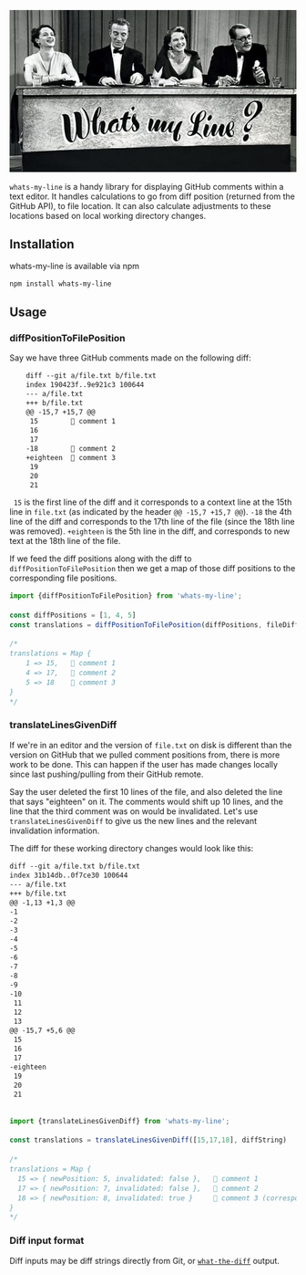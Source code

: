 ![image from "what's my line" tv show](./img/whats-my-line.jpg)

`whats-my-line` is a handy library for displaying GitHub comments within a text editor. It handles calculations to go from diff position (returned from the GitHub API), to file location. It can also calculate adjustments to these locations based on local working directory changes.

## Installation

whats-my-line is available via npm

    npm install whats-my-line


## Usage

### diffPositionToFilePosition

Say we have three GitHub comments made on the following diff:

```
    diff --git a/file.txt b/file.txt
    index 190423f..9e921c3 100644
    --- a/file.txt
    +++ b/file.txt
    @@ -15,7 +15,7 @@
     15        💬 comment 1
     16
     17
    -18        💬 comment 2
    +eighteen  💬 comment 3
     19
     20
     21
```

` 15` is the first line of the diff and it corresponds to a context line at the 15th line in `file.txt` (as indicated by the header `@@ -15,7 +15,7 @@`). `-18` the 4th line of the diff and corresponds to the 17th line of the file (since the 18th line was removed). `+eighteen` is the 5th line in the diff, and corresponds to new text at the 18th line of the file.

If we feed the diff positions along with the diff to `diffPositionToFilePosition` then we get a map of those diff positions to the corresponding file positions.

```js
import {diffPositionToFilePosition} from 'whats-my-line';

const diffPositions = [1, 4, 5]
const translations = diffPositionToFilePosition(diffPositions, fileDiffString)

/*
translations = Map {
    1 => 15,   💬 comment 1
    4 => 17,   💬 comment 2
    5 => 18    💬 comment 3
}
*/
```

### translateLinesGivenDiff

If we're in an editor and the version of `file.txt` on disk is different than the version on GitHub that we pulled comment positions from, there is more work to be done. This can happen if the user has made changes locally since last pushing/pulling from their GitHub remote.

Say the user deleted the first 10 lines of the file, and also deleted the line that says "eighteen" on it. The comments would shift up 10 lines, and the line that the third comment was on would be invalidated. Let's use `translateLinesGivenDiff` to give us the new lines and the relevant invalidation information.

The diff for these working directory changes would look like this:

```
diff --git a/file.txt b/file.txt
index 31b14db..0f7ce30 100644
--- a/file.txt
+++ b/file.txt
@@ -1,13 +1,3 @@
-1
-2
-3
-4
-5
-6
-7
-8
-9
-10
 11
 12
 13
@@ -15,7 +5,6 @@
 15
 16
 17
-eighteen
 19
 20
 21
```

```js

import {translateLinesGivenDiff} from 'whats-my-line';

const translations = translateLinesGivenDiff([15,17,18], diffString)

/*
translations = Map {
  15 => { newPosition: 5, invalidated: false },   💬 comment 1
  17 => { newPosition: 7, invalidated: false },   💬 comment 2
  18 => { newPosition: 8, invalidated: true }     💬 comment 3 (corresponding line was removed)
}
*/
```

### Diff input format

Diff inputs may be diff strings directly from Git, or [`what-the-diff`](https://github.com/kuychaco/what-the-diff/) output.
